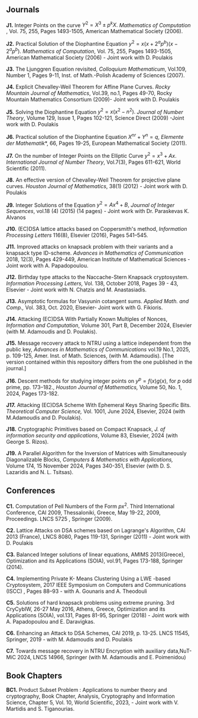 ## Journals

**J1.** Integer Points on the curve $Y^2=X^3 \pm p^kX.$ *Mathematics of Computation* , Vol. 75, 255, Pages 1493-1505, American Mathematical Society (2006).

**J2.** Practical Solution of the Diophantine Equation $y^2 = x(x + 2^ap^b)(x- 2^ap^b).$ *Mathematics of Computation*, Vol. 75, 255, Pages 1493-1505, American Mathematical Society (2006) - Joint work with D. Poulakis

**J3.** The Ljunggren Equation revisited, *Colloquium Mathematicum*, Vol.109, Number 1, Pages 9-11, Inst. of Math.-Polish Academy of Sciences (2007).

**J4.** Explicit Chevalley-Weil Theorem for Affine Plane Curves. *Rocky Mountain Journal of Mathematics*, Vol.39, no.1, Pages 49-70, Rocky Mountain Mathematics Consortium (2009)- Joint work with D. Poulakis

**J5.** Solving the Diophantine Equation $y^2=x(x^2-n^2).$ *Journal of Number Theory*, Volume 129, Issue 1, Pages 102-121, Science Direct (2009) -Joint work with D. Poulakis

**J6.** Practical solution of the Diophantine Equation $X^{nr}+Y^{n}=q,$ *Elemente der Mathematik**, 66, Pages 19-25, European Mathematical Society (2011). 

**J7.** On the number of Integer Points on the Elliptic Curve $y^2=x^3+Ax.$ *International Journal of Number Theory*, Vol.7(3), Pages 611-621, World Scientific (2011).

**J8.** An effective version of Chevalley-Weil Theorem for projective plane curves. *Houston Journal of Mathematics*, 38(1) (2012) - Joint work with D. Poulakis

**J9.** Integer Solutions of the Equation $y^2 = Ax^4 + B,$ *Journal of Integer Sequences*, vol.18 (4) (2015) (14 pages) - Joint work with Dr. Paraskevas K. Alvanos

**J10.** (EC)DSA lattice attacks based on Coppersmith's method, *Information Processing Letters* 116(8), Elsevier (2016), Pages 541–545.

**J11.** Improved attacks on knapsack problem with their variants and a knapsack type ID-scheme. *Advances in Mathematics of Communication* 2018, 12(3), Pages 429-449, American Institute of Mathematical Sciences - Joint work with A. Papadopoulou.

**J12.** Birthday type attacks to the Naccache-Stern Knapsack cryptosystem. *Information Processing Letters,* Vol. 138, October 2018, Pages 39 - 43, Elsevier  - Joint work with N. Chatzis and M. Anastasiadis.

**J13.** Asymptotic formulas for Vasyunin cotangent sums. *Applied Math. and Comp.,* Vol. 383, Oct. 2020, Elsevier- Joint work with G. Fikioris.

**J14.** Attacking (EC)DSA With Partially Known Multiples of Nonces, *Information and Computation*, Volume 301, Part B, December 2024, Elsevier (with M. Adamoudis and D. Poulakis).

**J15.** Message recovery attack to NTRU using a lattice independent from the public key, *Advances in Mathematics of Communications* vol.19 No.1, 2025, p. 109-125, Amer. Inst. of Math. Sciences, (with M. Adamoudis). [The version contained within this repository differs from the one published in the journal.] 

**J16.** Descent methods for studying integer points on $y^p = f(x)g(x),$ for $p$ odd prime, pp. 173–182., *Houston Journal of Mathematics,* Volume 50, No. 1, 2024, Pages 173-182.

**J17.** Attacking (EC)DSA Scheme With Ephemeral Keys Sharing Specific Bits. *Theoretical Computer Science,* Vol. 1001, June 2024, Elsevier, 2024 (with M.Adamoudis and D. Poulakis).

**J18.** Cryptographic Primitives based on Compact Knapsack, *J. of information security and applications*, Volume 83, Elsevier, 2024 (with George S. Rizos).

**J19.** A Parallel Algorithm for the Inversion of Matrices with Simultaneously Diagonalizable Blocks, *Computers & Mathematics with Applications,* Volume 174, 15 November 2024, Pages 340-351, Elsevier (with D. S. Lazaridis and N. L. Tsitsas).


## Conferences 

**C1.** Computation of Pell Numbers of the Form $px^2.$ Third International Conference, CAI 2009, Thessaloniki, Greece, May 19-22, 2009, Proceedings. LNCS 5725 , Springer (2009).

**C2.** Lattice Attacks on DSA schemes based on Lagrange's Algorithm, CAI 2013 (France), LNCS 8080, Pages 119-131, Springer (2011) - Joint work with D. Poulakis

**C3.** Balanced Integer solutions of linear equations, AMIMS 2013(Greece), Optimization and its Applications (SOIA), vol.91, Pages 173-188, Springer (2014). 

**C4.** Implementing Private K- Means Clustering Using a LWE -based Cryptosystem, 2017 IEEE Symposium on Computers and Communications (ISCC) , Pages 88–93 - with A. Gounaris and A. Theodouli

**C5.** Solutions of hard knapsack problems using extreme pruning. 3rd CryCybIW, 26-27 May 2016, Athens, Greece, Optimization and its Applications (SOIA), vol.131, Pages 81-95, Springer (2018) - Joint work with A. Papadopoulou and E. Daravigkas.

**C6.** Enhancing an Attack to DSA Schemes, CAI 2019, p. 13-25. LNCS 11545, Springer, 2019 - with M. Adamoudis and D. Poulakis

**C7.** Towards message recovery in NTRU Encryption with auxiliary data,NuT-MiC 2024, LNCS 14966, Springer (with M. Adamoudis and E. Poimenidou)

## Book Chapters

**BC1.** Product Subset Problem : Applications to number theory and cryptography, Book Chapter, Analysis, Cryptography and Information Science, Chapter 5, Vol. 10, World Scientific, 2023, - Joint work with V. Martidis and S. Tiganourias.
